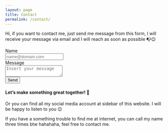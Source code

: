 ```yaml
---
layout: page
title: Contact
permalink: /contact/
---
```


Hi, if you want to contact me, just send me message from this form, I will receive your message via email and I will reach as soon as possible 📭😉

<div class="uk-child-width-expand@m" uk-grid>
    <div>
        <div class="uk-margin">
            <div class="uk-text-bold">Name</div>
            <input class="uk-input" placeholder="name@domain.com" id="email">
        </div>
        <div class="uk-margin">
            <div class="uk-text-bold">Message</div>
            <textarea class="uk-textarea uk-height-small" placeholder="Insert your message" id="message"></textarea>
        </div>
        <div class="uk-margin">
            <button class="uk-button uk-button-primary" id="button" onclick="sendMessage()">Send</button>
        </div>
    </div>
</div>

#### <span class="pretty">Let’s make something great together!</span> 🤩

Or you can find all my social media account at sidebar of this website. I will be happy to listen to you 😉

If you have a something trouble to find me at internet, you can call my name three times btw hahahaha, feel free to contact me.

<script>
    function sendMessage() {
        var postEmail = document.getElementById("email").value;
        var postMessage = document.getElementById("message").value;

        if (!(validateEmail(postEmail))) {
            UIkit.modal.alert("Please insert a valid email address 😉");
            return;
        } else if (postMessage == "") {
            UIkit.modal.alert("Please insert your message 😉");
            return;
        }

        function validateEmail(email) {
            const re = /^(([^<>()[\]\\.,;:\s@\"]+(\.[^<>()[\]\\.,;:\s@\"]+)*)|(\".+\"))@((\[[0-9]{1,3}\.[0-9]{1,3}\.[0-9]{1,3}\.[0-9]{1,3}\])|(([a-zA-Z\-0-9]+\.)+[a-zA-Z]{2,}))$/;
            return re.test(email);
        }

        $.ajax({
            url: "https://formspree.io/maypjpvv",
            method: "POST",
            data: {
                email: postEmail,
                message: postMessage,
            },
            dataType: "json",
            success: function(response) {
                UIkit.modal.dialog("<p class=\"uk-modal-body\">Your message has been sent, thank you for contact me 🥰</p>");
                document.getElementById("button").innerHTML = "Sent <span uk-icon=\"check\"></span>";
            },
            error: function(error) {
                UIkit.modal.dialog("<p class=\"uk-modal-body\">Oops. Something went wrong. Please try again later 🧐</p>");
                document.getElementById("button").innerHTML = "Fail <span uk-icon=\"close\"></span>";
            }
        })
    }
</script>